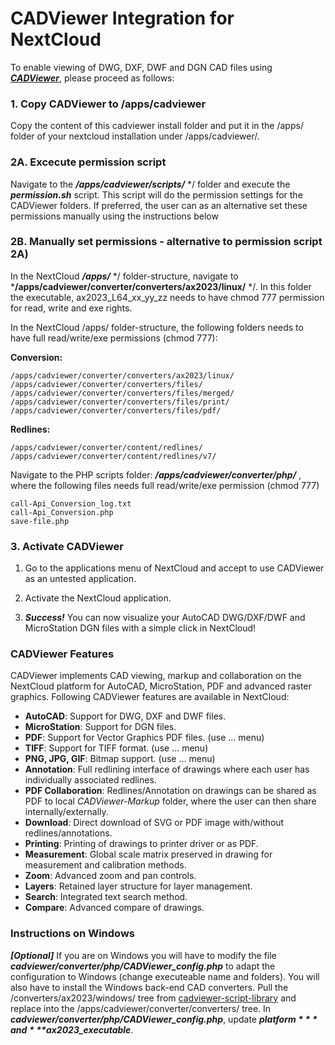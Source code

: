 # CADViewer Integration for NextCloud

To enable viewing of DWG, DXF, DWF and DGN CAD files using ***[CADViewer](https://www.cadviewer.com)***, please proceed as follows:

### 1. Copy CADViewer to /apps/cadviewer

Copy the content of this cadviewer install folder and put it in the /apps/ folder of your nextcloud installation under /apps/cadviewer/.

### 2A. Excecute permission script

Navigate to the ***/apps/cadviewer/scripts/*** */ folder and execute the ***permission.sh*** script. This script will do the permission settings for the CADViewer folders. If preferred, the user can as an alternative set these permissions manually using the instructions below 

### 2B. Manually set permissions  - alternative to permission script 2A)

In the NextCloud ***/apps/*** */ folder-structure, navigate to ***/apps/cadviewer/converter/converters/ax2023/linux/** */. In this folder the executable, ax2023_L64_xx_yy_zz  needs to have chmod 777 permission for read, write and exe rights.

In the NextCloud /apps/ folder-structure, the following folders needs to have full read/write/exe permissions (chmod 777):

**Conversion:**
```
/apps/cadviewer/converter/converters/ax2023/linux/
/apps/cadviewer/converter/converters/files/
/apps/cadviewer/converter/converters/files/merged/
/apps/cadviewer/converter/converters/files/print/
/apps/cadviewer/converter/converters/files/pdf/
```
**Redlines:**
```
/apps/cadviewer/converter/content/redlines/
/apps/cadviewer/converter/content/redlines/v7/
```

Navigate to the PHP scripts folder: ***/apps/cadviewer/converter/php/*** , where the following files needs full read/write/exe permission (chmod 777)

```
call-Api_Conversion_log.txt
call-Api_Conversion.php
save-file.php
```


### 3. Activate CADViewer

1.  Go to the applications menu of NextCloud and accept to use CADViewer as an untested application. 

2.  Activate the NextCloud application.

3.  ***Success!*** You can now visualize your AutoCAD DWG/DXF/DWF and MicroStation DGN files with a simple click in NextCloud!



### CADViewer Features

CADViewer implements CAD viewing, markup and collaboration on the NextCloud platform for AutoCAD, MicroStation, PDF and advanced raster graphics. Following CADViewer features are available in NextCloud:

- **AutoCAD**: Support for DWG, DXF and DWF files.
- **MicroStation**: Support for DGN files.
- **PDF**: Support for Vector Graphics PDF files. (use ... menu)
- **TIFF**: Support for TIFF format. (use ... menu)
- **PNG, JPG, GIF**: Bitmap support. (use ... menu)
- **Annotation**: Full redlining interface of drawings where each user has individually associated redlines.
- **PDF Collaboration**: Redlines/Annotation on drawings can be shared as PDF to local *CADViewer-Markup* folder, where the user can then share internally/externally.
- **Download**: Direct download of SVG or PDF image with/without redlines/annotations.
- **Printing**: Printing of drawings to printer driver or as PDF.
- **Measurement**: Global scale matrix preserved in drawing for measurement and calibration methods.
- **Zoom**: Advanced zoom and pan controls.
- **Layers**: Retained layer structure for layer management.
- **Search**: Integrated text search method.
- **Compare**: Advanced compare of drawings.

### Instructions on Windows

***[Optional]*** If you are on Windows you will have to modify the file ***cadviewer/converter/php/CADViewer_config.php*** to adapt the configuration to Windows (change executeable name and folders). You will also have to install the Windows back-end CAD converters. Pull the /converters/ax2023/windows/ tree from [cadviewer-script-library](https://github.com/CADViewer/cadviewer-script-library) and replace into the /apps/cadviewer/converter/converters/ tree. In ***cadviewer/converter/php/CADViewer_config.php***, update ***$platform*** and ***$ax2023_executable***.





